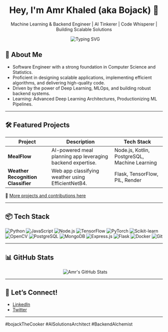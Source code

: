 <h1 align="center">Hey, I'm Amr Khaled (aka Bojack) 🐴</h1>
<p align="center">Machine Learning & Backend Engineer | AI Tinkerer | Code Whisperer | Building Scalable Solutions </p>

<p align="center">
  <img src="https://readme-typing-svg.demolab.com?font=Fira+Code&pause=1000&center=true&width=800&lines=Exploring+the+intersection+of+AI+and+scalable+systems...;...one+clean+code+commit+at+a+time.;Building+intelligent+applications+for+real-world+impact.;Constantly+learning,+growing,+and+breaking+the+occasional+build." alt="Typing SVG" />
</p>

## 🧠 About Me

- Software Engineer with a strong foundation in Computer Science and Statistics.
- Proficient in designing scalable applications, implementing efficient algorithms, and delivering high-quality code.
- Driven by the power of Deep Learning, MLOps, and building robust backend systems.
- Learning: Advanced Deep Learning Architectures, Productionizing ML Pipelines.

---

## 🛠️ Featured Projects

| Project                            | Description                                                | Tech Stack                                    |
| ---------------------------------- | ---------------------------------------------------------- | --------------------------------------------- |
| **MealFlow**                       | AI-powered meal planning app leveraging backend expertise. | Node.js, Kotlin, PostgreSQL, Machine Learning |
| **Weather Recognition Classifier** | Web app classifying weather using EfficientNetB4.          | Flask, TensorFlow, PIL, Render                |

📌 [More projects and contributions here](https://github.com/Amr3303?tab=repositories)

---

## 📦 Tech Stack

![Python](https://img.shields.io/badge/Python-3776AB?style=flat&logo=python&logoColor=white)
![JavaScript](https://img.shields.io/badge/JavaScript-F7DF1E?style=flat&logo=javascript&logoColor=black)
![Node.js](https://img.shields.io/badge/Node.js-339933?style=flat&logo=nodedotjs&logoColor=white)
![TensorFlow](https://img.shields.io/badge/TensorFlow-FF6F00?style=flat&logo=tensorflow&logoColor=white)
![PyTorch](https://img.shields.io/badge/PyTorch-EE4C2C?style=flat&logo=pytorch&logoColor=white)
![Scikit-learn](https://img.shields.io/badge/scikit--learn-%23F7931E.svg?style=flat&logo=scikit-learn&logoColor=white)
![OpenCV](https://img.shields.io/badge/OpenCV-%2327AE60.svg?style=flat&logo=opencv&logoColor=white)
![PostgreSQL](https://img.shields.io/badge/PostgreSQL-4169E1?style=flat&logo=postgresql&logoColor=white)
![MongoDB](https://img.shields.io/badge/MongoDB-%234ea94b.svg?style=flat&logo=mongodb&logoColor=white)
![Express.js](https://img.shields.io/badge/Express.js-%23000000.svg?style=flat&logo=express&logoColor=%23fff)
![Flask](https://img.shields.io/badge/Flask-%23000.svg?style=flat&logo=flask&logoColor=%23fff)
![Docker](https://img.shields.io/badge/Docker-%230db7ed.svg?style=flat&logo=docker&logoColor=white)
![Git](https://img.shields.io/badge/Git-F05032?style=flat&logo=git&logoColor=white)

---

## 📊 GitHub Stats

<p align="center">
  <img src="https://github-readme-stats.vercel.app/api?username=Amr3303&show_icons=true&theme=radical" alt="Amr's GitHub Stats" />
</p>

---

## 🤝 Let’s Connect!

- [LinkedIn](https://www.linkedin.com/in/amr-khaled-b413081aa/)
- [Twitter](#)

---

#bojackTheCooker #AISolutionsArchitect #BackendAlchemist
